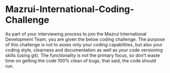 # Mazrui-International-Coding-Challenge
As part of your interviewing process to join the Mazrui International Development Team, you are given the below coding challenge. The purpose of this challenge is not to asses only your coding capabilities, but also your coding style, clearness and documentation as well as your code versioning skills (using git). The functionality is not the primary focus, so don’t waste time on getting the code 100% clean of bugs, that said, the code should run.
